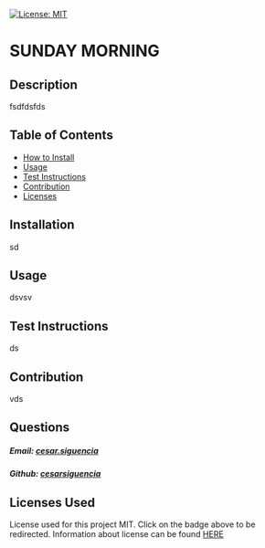 

[![License: MIT](https://img.shields.io/badge/License-MIT-yellow.svg)](https://opensource.org/licenses/MIT)                            
          

# SUNDAY MORNING

## Description 
fsdfdsfds

## Table of Contents
- [How to Install](#installation)
- [Usage](#usage)
- [Test Instructions](#test-instructions)
- [Contribution](#contribute-to-project)
- [Licenses](#licenses-used)


## Installation
sd

## Usage
dsvsv

## Test Instructions
ds

## Contribution
vds

## Questions

##### Email: [cesar.siguencia](cesar.siguencia)
##### Github: [cesarsiguencia](https://github.com/cesarsiguencia)

## Licenses Used
License used for this project MIT. Click on the badge above to be redirected. Information about license can be found [HERE](
https://choosealicense.com/licenses/mit/                         
          )



    